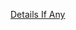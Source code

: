 [Details If Any](https://github.com/deathbybandaid/piholeparser/blob/master/RecentRunLogs/parsingscripts/StevenBlacksKAD.md)

